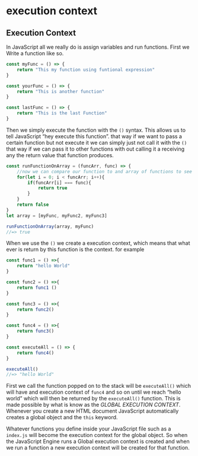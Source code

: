 # execution context

## Execution Context

In JavaScript all we really do is assign variables and run functions. First we Write a function like so.

```js
const myFunc = () => {
	return "This my function using funtional expression"
}

const yourFunc = () => {
	return "This is another function"
}

const lastFunc = () => {
    return "This is the last Function"
}

```

Then we simply execute the function with the `()` syntax. This allows us to tell JavaScript “hey execute this function”. that way if we want to pass a certain function but not execute it we can simply just not call it with the `()` that way if we can pass it to other functions with out calling it a receiving any the return value that function produces. 

```jsx
const runFunctionOnArray = (funcArr, func) => {
    //now we can compare our function to and array of functions to see if it exist within an array
	for(let i = 0; i < funcArr; i++){
		if(funcArr[i] === func){
			return true
		}
	}
    return false
}
let array = [myFunc, myFunc2, myFunc3]

runFunctionOnArray(array, myFunc)
//=> true
```

When we use the `()` we create a execution context, which means that what ever is return by this function is the context. for example

```js
const func1 = () =>{
	return "hello World"
}

const func2 = () =>{
	return func1 ()
}

const func3 = () =>{
	return func2()
}

const func4 = () =>{
	return func3()
}

const executeAll = () => {
    return func4()
}

executeAll()
//=> "hello World"
```

First we call the function popped on to the stack will be `executeAll()` which will have and execution context  of `func4` and so on until we reach “hello world” which will then be returned by the `executeAll()` function. This is made possible by what is know as the *GLOBAL EXECUTION CONTEXT*. Whenever you create a new HTML document JavaScript automatically creates a global object and the `this` keyword. 

Whatever functions you define inside your JavaScript file such as a `index.js` will become the execution context for the global object. So when the JavaScript Engine runs a Global execution context is created and when we run a function a new execution context will be created for that function.

